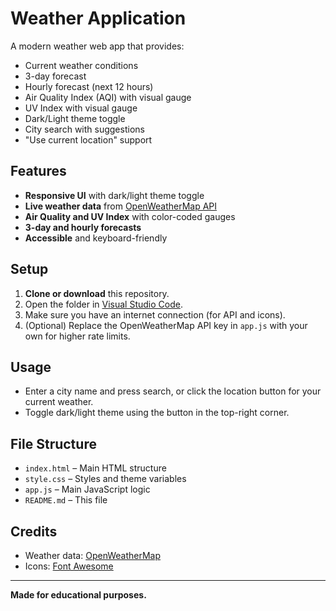 # Weather Application

A modern weather web app that provides:
- Current weather conditions
- 3-day forecast
- Hourly forecast (next 12 hours)
- Air Quality Index (AQI) with visual gauge
- UV Index with visual gauge
- Dark/Light theme toggle
- City search with suggestions
- "Use current location" support

## Features

- **Responsive UI** with dark/light theme toggle
- **Live weather data** from [OpenWeatherMap API](https://openweathermap.org/)
- **Air Quality and UV Index** with color-coded gauges
- **3-day and hourly forecasts**
- **Accessible** and keyboard-friendly

## Setup

1. **Clone or download** this repository.
2. Open the folder in [Visual Studio Code](https://code.visualstudio.com/).
3. Make sure you have an internet connection (for API and icons).
4. (Optional) Replace the OpenWeatherMap API key in `app.js` with your own for higher rate limits.

## Usage

- Enter a city name and press search, or click the location button for your current weather.
- Toggle dark/light theme using the button in the top-right corner.

## File Structure

- `index.html` – Main HTML structure
- `style.css` – Styles and theme variables
- `app.js` – Main JavaScript logic
- `README.md` – This file

## Credits

- Weather data: [OpenWeatherMap](https://openweathermap.org/)
- Icons: [Font Awesome](https://fontawesome.com/)

---

**Made for educational purposes.**